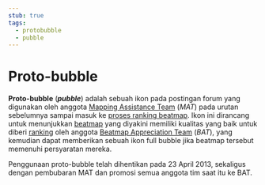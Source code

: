 ```yaml
---
stub: true
tags:
  - protobubble
  - pubble
---
```


# Proto-bubble

**Proto-bubble** (***pubble***) adalah sebuah ikon pada postingan forum yang digunakan oleh anggota [Mapping Assistance Team](/wiki/Modding/Mapping_Assistance_Team) (*MAT*) pada urutan sebelumnya sampai masuk ke [proses ranking beatmap](/wiki/Beatmap_ranking_procedure). Ikon ini dirancang untuk menunjukkan [beatmap](/wiki/Beatmap) yang diyakini memiliki kualitas yang baik untuk diberi [ranking](/wiki/Beatmap/Category#ranked) oleh anggota [Beatmap Appreciation Team](/wiki/Modding/Beatmap_Appreciation_Team) (*BAT*), yang kemudian dapat memberikan sebuah ikon full bubble jika beatmap tersebut memenuhi persyaratan mereka.

Penggunaan proto-bubble telah dihentikan pada 23 April 2013, sekaligus dengan pembubaran MAT dan promosi semua anggota tim saat itu ke BAT.
